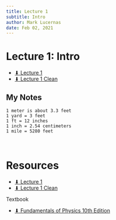 ```yaml
---
title: Lecture 1
subtitle: Intro
author: Mark Lucernas
date: Feb 02, 2021
---
```



# Lecture 1: Intro

- [⬇ Lecture 1](file:../../../../files/winter-2021/PHYS-195/lectures/lecture1.pdf)
- [⬇ Lecture 1 Clean](file:../../../../files/winter-2021/PHYS-195/lectures/lecture1_clean.pdf)

## My Notes

```
1 meter is about 3.3 feet
1 yard = 3 feet
1 ft = 12 inches
1 inch = 2.54 centimeters
1 mile = 5280 feet
```

<br>

# Resources

- [⬇ Lecture 1](file:../../../../files/winter-2021/PHYS-195/lectures/lecture1.pdf)
- [⬇ Lecture 1 Clean](file:../../../../files/winter-2021/PHYS-195/lectures/lecture1_clean.pdf)

Textbook

+ [⬇ Fundamentals of Physics 10th Edition](file:../../../../files/winter-2021/PHYS-195/FundamentalsOfPhysics_10thEdition.pdf)
